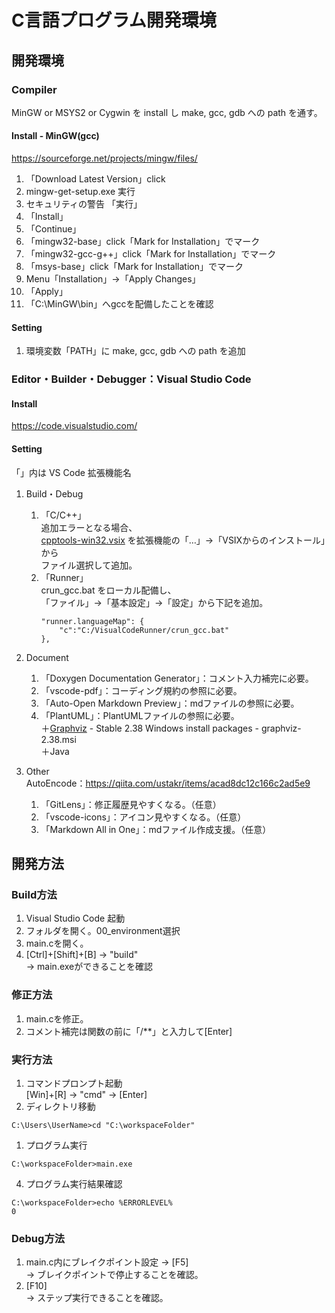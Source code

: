 # C言語プログラム開発環境
## 開発環境
### Compiler
MinGW or MSYS2 or Cygwin を install し make, gcc, gdb への path を通す。
#### Install - MinGW(gcc)
https://sourceforge.net/projects/mingw/files/  
1. 「Download Latest Version」click
1. mingw-get-setup.exe 実行
1. セキュリティの警告 「実行」
1. 「Install」
1. 「Continue」
1. 「mingw32-base」click「Mark for Installation」でマーク
1. 「mingw32-gcc-g++」click「Mark for Installation」でマーク
1. 「msys-base」click「Mark for Installation」でマーク
1. Menu「Installation」→「Apply Changes」
1. 「Apply」
1. 「C:\MinGW\bin」へgccを配備したことを確認

#### Setting
1. 環境変数「PATH」に make, gcc, gdb への path を追加

### Editor・Builder・Debugger：Visual Studio Code
#### Install
https://code.visualstudio.com/<br>

#### Setting
「」内は VS Code 拡張機能名
1. Build・Debug<br>
    1. 「C/C++」<br>
    追加エラーとなる場合、<br>
    [cpptools-win32.vsix](https://github.com/Microsoft/vscode-cpptools/releases) を拡張機能の「…」→「VSIXからのインストール」から<br>
    ファイル選択して追加。   
    1. 「Runner」<br>
    crun_gcc.bat をローカル配備し、<br>
    「ファイル」→「基本設定」→「設定」から下記を追加。<br>
        ```command
        "runner.languageMap": {
            "c":"C:/VisualCodeRunner/crun_gcc.bat"
        },
        ```

1. Document
    1. 「Doxygen Documentation Generator」：コメント入力補完に必要。
    1. 「vscode-pdf」：コーディング規約の参照に必要。
    1. 「Auto-Open Markdown Preview」：mdファイルの参照に必要。
    1. 「PlantUML」：PlantUMLファイルの参照に必要。<br>
    ＋[Graphviz](https://www.graphviz.org/download/) - Stable 2.38 Windows install packages - graphviz-2.38.msi<br>
    ＋Java

1. Other<br>
AutoEncode：https://qiita.com/ustakr/items/acad8dc12c166c2ad5e9
    1. 「GitLens」：修正履歴見やすくなる。（任意）
    1. 「vscode-icons」：アイコン見やすくなる。（任意）
    1. 「Markdown All in One」：mdファイル作成支援。（任意）

## 開発方法
### Build方法
1. Visual Studio Code 起動
1. フォルダを開く。00_environment選択
1. main.cを開く。
1. [Ctrl]+[Shift]+[B] → "build"<br>
→ main.exeができることを確認

### 修正方法
1. main.cを修正。
1. コメント補完は関数の前に「/**」と入力して[Enter]

### 実行方法
1. コマンドプロンプト起動<br>
[Win]+[R] → "cmd" → [Enter]
1. ディレクトリ移動
```command
C:\Users\UserName>cd "C:\workspaceFolder"
```
1. プログラム実行
```command
C:\workspaceFolder>main.exe
```
4. プログラム実行結果確認
```command
C:\workspaceFolder>echo %ERRORLEVEL%
0
```

### Debug方法
1. main.c内にブレイクポイント設定 → [F5]<br>
→ ブレイクポイントで停止することを確認。
1. [F10]<br>
→ ステップ実行できることを確認。
